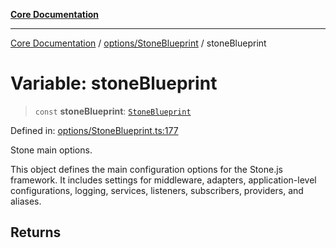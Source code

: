[**Core Documentation**](../../../README.md)

***

[Core Documentation](../../../README.md) / [options/StoneBlueprint](../README.md) / stoneBlueprint

# Variable: stoneBlueprint

> `const` **stoneBlueprint**: [`StoneBlueprint`](../interfaces/StoneBlueprint.md)

Defined in: [options/StoneBlueprint.ts:177](https://github.com/stonemjs/core/blob/3581a30de158e951ead319c3cc6abead0be9639f/src/options/StoneBlueprint.ts#L177)

Stone main options.

This object defines the main configuration options for the Stone.js framework.
It includes settings for middleware, adapters, application-level configurations,
logging, services, listeners, subscribers, providers, and aliases.

## Returns
